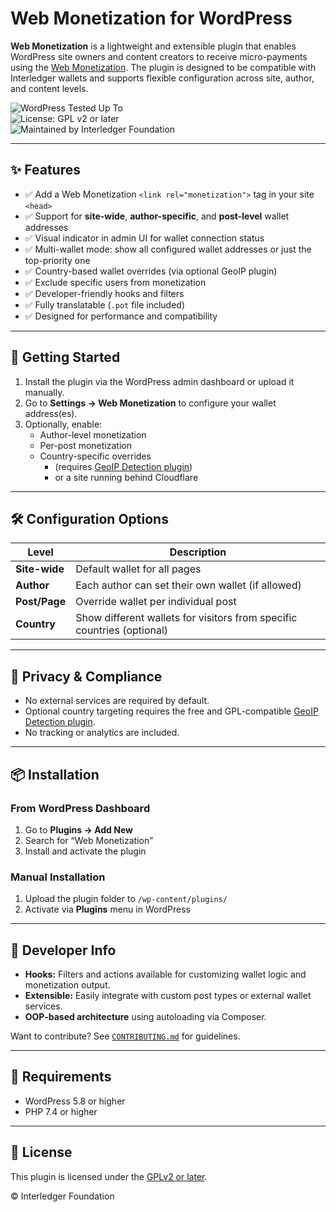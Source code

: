 # Web Monetization for WordPress

**Web Monetization** is a lightweight and extensible plugin that enables WordPress site owners and content creators to receive micro-payments using the [Web Monetization](https://webmonetization.org/). The plugin is designed to be compatible with Interledger wallets and supports flexible configuration across site, author, and content levels.

![WordPress Tested Up To](https://img.shields.io/badge/WordPress-6.8+-blue?logo=wordpress)  
![License: GPL v2 or later](https://img.shields.io/badge/license-GPLv2--or--later-blue.svg)  
![Maintained by Interledger Foundation](https://img.shields.io/badge/Maintained%20by-Interledger%20Foundation-0a0a0a)

---

## ✨ Features

- ✅ Add a Web Monetization `<link rel="monetization">` tag in your site `<head>`
- ✅ Support for **site-wide**, **author-specific**, and **post-level** wallet addresses
- ✅ Visual indicator in admin UI for wallet connection status
- ✅ Multi-wallet mode: show all configured wallet addresses or just the top-priority one
- ✅ Country-based wallet overrides (via optional GeoIP plugin)
- ✅ Exclude specific users from monetization
- ✅ Developer-friendly hooks and filters
- ✅ Fully translatable (`.pot` file included)
- ✅ Designed for performance and compatibility

---

## 🚀 Getting Started

1. Install the plugin via the WordPress admin dashboard or upload it manually.
2. Go to **Settings → Web Monetization** to configure your wallet address(es).
3. Optionally, enable:
   - Author-level monetization
   - Per-post monetization
   - Country-specific overrides
     - (requires [GeoIP Detection plugin](https://wordpress.org/plugins/geoip-detect/))
     - or a site running behind Cloudflare

---

## 🛠 Configuration Options

| Level         | Description                                                            |
| ------------- | ---------------------------------------------------------------------- |
| **Site-wide** | Default wallet for all pages                                           |
| **Author**    | Each author can set their own wallet (if allowed)                      |
| **Post/Page** | Override wallet per individual post                                    |
| **Country**   | Show different wallets for visitors from specific countries (optional) |

---

## 🔐 Privacy & Compliance

- No external services are required by default.
- Optional country targeting requires the free and GPL-compatible [GeoIP Detection plugin](https://wordpress.org/plugins/geoip-detect/).
- No tracking or analytics are included.

---

## 📦 Installation

### From WordPress Dashboard

1. Go to **Plugins → Add New**
2. Search for “Web Monetization”
3. Install and activate the plugin

### Manual Installation

1. Upload the plugin folder to `/wp-content/plugins/`
2. Activate via **Plugins** menu in WordPress

---

## 🧩 Developer Info

- **Hooks:** Filters and actions available for customizing wallet logic and monetization output.
- **Extensible:** Easily integrate with custom post types or external wallet services.
- **OOP-based architecture** using autoloading via Composer.

Want to contribute? See [`CONTRIBUTING.md`](CONTRIBUTING.md) for guidelines.

---

## 🧠 Requirements

- WordPress 5.8 or higher
- PHP 7.4 or higher

---

## 📝 License

This plugin is licensed under the [GPLv2 or later](https://www.gnu.org/licenses/gpl-2.0.html).

© Interledger Foundation

